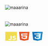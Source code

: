 <img style="margin-top: 24px" 
 src="https://github-readme-stats.vercel.app/api/top-langs?username=maaarina&show_icons=true&theme=aura&linclude_all_commits=true&layout=compact&card_width=445" 
 alt="maaarina" />

<img style="margin-top: 24px" src="https://github-readme-stats.vercel.app/api?username=maaarina&show_icons=true&theme=aura&locale=pt-br&border_radius=0" alt="maaarina" />

<div style="display: inline_block"> 
<br>
  <img align="center" alt="M-Js" height="30" width="40" src="https://raw.githubusercontent.com/devicons/devicon/master/icons/javascript/javascript-plain.svg">
  <img align="center" alt="M-HTML" height="30" width="40" src="https://raw.githubusercontent.com/devicons/devicon/master/icons/html5/html5-original.svg">
  <img align="center" alt="M-CSS" height="30" width="40" src="https://raw.githubusercontent.com/devicons/devicon/master/icons/css3/css3-original.svg">
</div>
 
 
 
